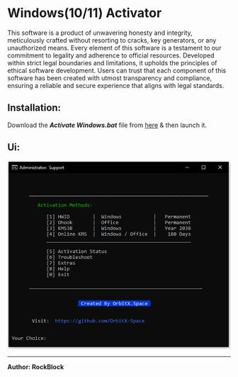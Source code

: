 # Windows(10/11) Activator

This software is a product of unwavering honesty and integrity, meticulously crafted without resorting to cracks, key generators, or any unauthorized means. Every element of this software is a testament to our commitment to legality and adherence to official resources. Developed within strict legal boundaries and limitations, it upholds the principles of ethical software development. Users can trust that each component of this software has been created with utmost transparency and compliance, ensuring a reliable and secure experience that aligns with legal standards.

## Installation:
Download the ***Activate Windows.bat*** file from [here](https://www.dropbox.com/scl/fi/sc38jkjnlbdzdvk47ynka/Activate-Windows.bat?rlkey=e0md7842rxrp8fw7viqzcbyp1&dl=0)
 & then launch it.

## Ui:

![Screenshot 1](./images/ui.png)

***
**Author: RockBlock**
